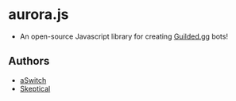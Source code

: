 # aurora.js
- An open-source Javascript library for creating [Guilded.gg](https://guilded.gg) bots!

## Authors
- [aSwitch](https://github.com/TheRealShitDev)
- [Skeptical](https://github.com/imskeptical)